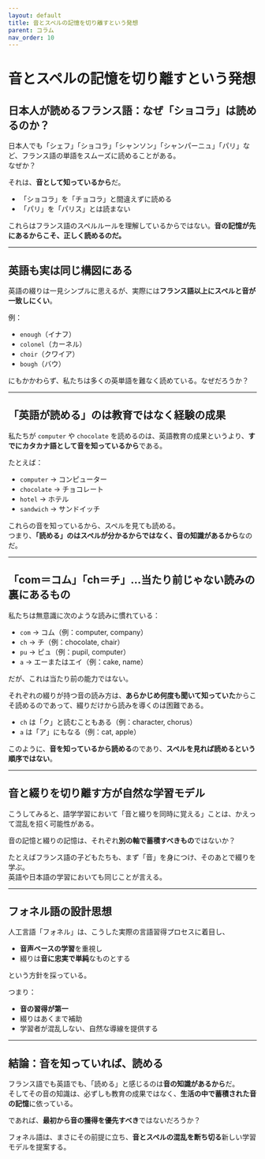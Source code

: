 ```yaml
---
layout: default
title: 音とスペルの記憶を切り離すという発想
parent: コラム
nav_order: 10
---
```


# 音とスペルの記憶を切り離すという発想

## 日本人が読めるフランス語：なぜ「ショコラ」は読めるのか？

日本人でも「シェフ」「ショコラ」「シャンソン」「シャンパーニュ」「パリ」など、フランス語の単語をスムーズに読めることがある。  
なぜか？

それは、**音として知っているから**だ。

- 「ショコラ」を「チョコラ」と間違えずに読める
- 「パリ」を「パリス」とは読まない

これらはフランス語のスペルルールを理解しているからではない。**音の記憶が先にあるからこそ、正しく読めるのだ。**

---

## 英語も実は同じ構図にある

英語の綴りは一見シンプルに思えるが、実際には**フランス語以上にスペルと音が一致しにくい**。

例：

- `enough`（イナフ）
- `colonel`（カーネル）
- `choir`（クワイア）
- `bough`（バウ）

にもかかわらず、私たちは多くの英単語を難なく読めている。なぜだろうか？

---

## 「英語が読める」のは教育ではなく経験の成果

私たちが `computer` や `chocolate` を読めるのは、英語教育の成果というより、**すでにカタカナ語として音を知っているから**である。

たとえば：

- `computer` → コンピューター
- `chocolate` → チョコレート
- `hotel` → ホテル
- `sandwich` → サンドイッチ

これらの音を知っているから、スペルを見ても読める。  
つまり、**「読める」のはスペルが分かるからではなく、音の知識があるから**なのだ。

---

## 「com＝コム」「ch＝チ」…当たり前じゃない読みの裏にあるもの

私たちは無意識に次のような読みに慣れている：

- `com` → コム（例：computer, company）
- `ch` → チ（例：chocolate, chair）
- `pu` → ピュ（例：pupil, computer）
- `a` → エーまたはエイ（例：cake, name）

だが、これは当たり前の能力ではない。

それぞれの綴りが持つ音の読み方は、**あらかじめ何度も聞いて知っていた**からこそ読めるのであって、綴りだけから読みを導くのは困難である。

- `ch` は「ク」と読むこともある（例：character, chorus）
- `a` は「ア」にもなる（例：cat, apple）

このように、**音を知っているから読める**のであり、**スペルを見れば読めるという順序ではない**。

---

## 音と綴りを切り離す方が自然な学習モデル

こうしてみると、語学学習において「音と綴りを同時に覚える」ことは、かえって混乱を招く可能性がある。

音の記憶と綴りの記憶は、それぞれ**別の軸で蓄積すべきもの**ではないか？

たとえばフランス語の子どもたちも、まず「音」を身につけ、そのあとで綴りを学ぶ。  
英語や日本語の学習においても同じことが言える。

---

## フォネル語の設計思想

人工言語「フォネル」は、こうした実際の言語習得プロセスに着目し、

- **音声ベースの学習**を重視し
- 綴りは**音に忠実で単純**なものとする

という方針を採っている。

つまり：

- **音の習得が第一**
- 綴りはあくまで補助
- 学習者が混乱しない、自然な導線を提供する

---

## 結論：音を知っていれば、読める

フランス語でも英語でも、「読める」と感じるのは**音の知識があるから**だ。  
そしてその音の知識は、必ずしも教育の成果ではなく、**生活の中で蓄積された音の記憶**に依っている。

であれば、**最初から音の獲得を優先すべき**ではないだろうか？

フォネル語は、まさにその前提に立ち、**音とスペルの混乱を断ち切る**新しい学習モデルを提案する。
